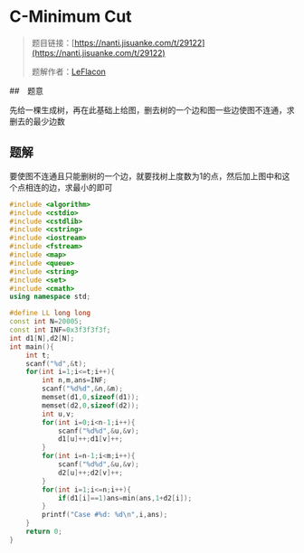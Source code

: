 # C-Minimum Cut

> 题目链接：[https://nanti.jisuanke.com/t/29122](https://nanti.jisuanke.com/t/29122)
>
> 题解作者：[LeFlacon](https://github.com/LeFlacon)

##　题意

先给一棵生成树，再在此基础上给图，删去树的一个边和图一些边使图不连通，求删去的最少边数

## 题解

要使图不连通且只能删树的一个边，就要找树上度数为1的点，然后加上图中和这个点相连的边，求最小的即可



```c++
#include <algorithm>
#include <cstdio>
#include <cstdlib>
#include <cstring>
#include <iostream>
#include <fstream>
#include <map>
#include <queue>
#include <string>
#include <set>
#include <cmath>
using namespace std;

#define LL long long 
const int N=20005;
const int INF=0x3f3f3f3f;
int d1[N],d2[N];
int main(){
	int t;
	scanf("%d",&t);
	for(int i=1;i<=t;i++){
		int n,m,ans=INF;
		scanf("%d%d",&n,&m);
		memset(d1,0,sizeof(d1));
		memset(d2,0,sizeof(d2));
		int u,v;
		for(int i=0;i<n-1;i++){
			scanf("%d%d",&u,&v);
			d1[u]++;d1[v]++;
		}
		for(int i=n-1;i<m;i++){
			scanf("%d%d",&u,&v);
			d2[u]++;d2[v]++;
		}
		for(int i=1;i<=n;i++){
			if(d1[i]==1)ans=min(ans,1+d2[i]);
		}
		printf("Case #%d: %d\n",i,ans);
	}
    return 0;
}
```

